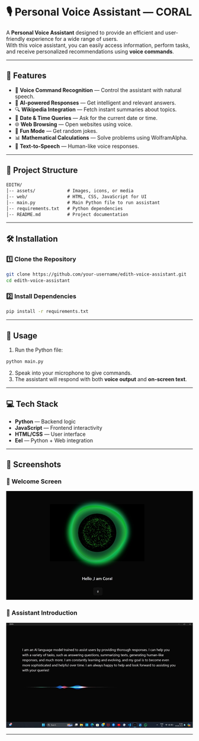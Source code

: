 # 🎙 Personal Voice Assistant — CORAL

A **Personal Voice Assistant** designed to provide an efficient and user-friendly experience for a wide range of users.  
With this voice assistant, you can easily access information, perform tasks, and receive personalized recommendations using **voice commands**.

---

## 📌 Features
- 🎤 **Voice Command Recognition** — Control the assistant with natural speech.
- 🧠 **AI-powered Responses** — Get intelligent and relevant answers.
- 🔍 **Wikipedia Integration** — Fetch instant summaries about topics.
- 📅 **Date & Time Queries** — Ask for the current date or time.
- 🌐 **Web Browsing** — Open websites using voice.
- 🤣 **Fun Mode** — Get random jokes.
- 📊 **Mathematical Calculations** — Solve problems using WolframAlpha.
- 🎵 **Text-to-Speech** — Human-like voice responses.

---

## 📂 Project Structure
```
EDITH/
│-- assets/            # Images, icons, or media
│-- web/               # HTML, CSS, JavaScript for UI
│-- main.py            # Main Python file to run assistant
│-- requirements.txt   # Python dependencies
│-- README.md          # Project documentation
```

---

## 🛠 Installation

### 1️⃣ Clone the Repository
```bash
git clone https://github.com/your-username/edith-voice-assistant.git
cd edith-voice-assistant
```

### 2️⃣ Install Dependencies
```bash
pip install -r requirements.txt
```

---

## 🚀 Usage
1. Run the Python file:
```bash
python main.py
```
2. Speak into your microphone to give commands.
3. The assistant will respond with both **voice output** and **on-screen text**.

---

## 💻 Tech Stack
- **Python** — Backend logic
- **JavaScript** — Frontend interactivity
- **HTML/CSS** — User interface
- **Eel** — Python + Web integration

---

## 📸 Screenshots

### 👋 Welcome Screen
![Welcome Screen](Screenshots/welcome.png)

### 💬 Assistant Introduction
![Assistant Intro](Screenshots/intro.png)

---

